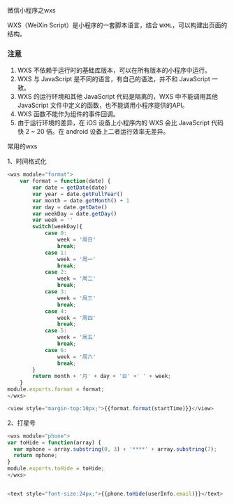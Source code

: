 微信小程序之wxs

WXS（WeiXin Script）是小程序的一套脚本语言，结合 `WXML`，可以构建出页面的结构。

### 注意

1. WXS 不依赖于运行时的基础库版本，可以在所有版本的小程序中运行。
2. WXS 与 JavaScript 是不同的语言，有自己的语法，并不和 JavaScript 一致。
3. WXS 的运行环境和其他 JavaScript 代码是隔离的，WXS 中不能调用其他 JavaScript 文件中定义的函数，也不能调用小程序提供的API。
4. WXS 函数不能作为组件的事件回调。
5. 由于运行环境的差异，在 iOS 设备上小程序内的 WXS 会比 JavaScript 代码快 2 ~ 20 倍。在 android 设备上二者运行效率无差异。

常用的wxs

1、时间格式化

```js
<wxs module="format">
    var format = function(date) {
        var date = getDate(date)
        var year = date.getFullYear()
        var month = date.getMonth() + 1
        var day = date.getDate()
        var weekDay = date.getDay()
        var week = ''
        switch(weekDay){ 
            case 0: 
                week = '周日'
                break; 
            case 1:
                week = '周一'
                break; 
            case 2: 
                week = '周二'
                break; 
            case 3: 
                week = '周三'
                break; 
            case 4: 
                week = '周四'
                break; 
            case 5: 
                week = '周五'
                break; 
            case 6: 
                week = '周六'
                break; 
        }
        return month + '月' + day + '日' +' ' + week;
    }
module.exports.format = format;
</wxs>

<view style="margin-top:10px;">{{format.format(startTime)}}</view>

```

2、打星号

```js
<wxs module="phone">
var toHide = function(array) {
  var mphone = array.substring(0, 3) + '****' + array.substring(7);
  return mphone;
}
module.exports.toHide = toHide;
</wxs>


<text style="font-size:24px;">{{phone.toHide(userInfo.email)}}</text>
```

